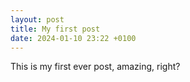 ```yaml
---
layout: post
title: My first post
date: 2024-01-10 23:22 +0100
---
```


This is my first ever post, amazing, right?
